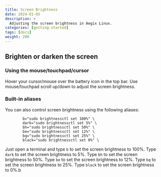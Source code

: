 ```yaml
---
title: Screen Brightness
date: 2024-01-05
description: >
  Adjusting the screen brightness in Aegix Linux.
categories: [getting-started]
tags: [docs]
weight: 200
---
```


## Brighten or darken the screen

### Using the mouse/touchpad/cursor

Hover your cursor/mouse over the battery icon in the top bar. Use mouse/touchpad scroll up/down to adjust the screen brightness.

### Built-in aliases

You can also control screen brightness using the following aliases:

``` shell 
        b="sudo brightnessctl set 100%" \
        dark="sudo brightnessctl set 5%" \
        bh="sudo brightnessctl set 50%" \
        be="sudo brightnessctl set 12%" \
        bq="sudo brightnessctl set 25%" \
        black="sudo brightnessctl set 0%" \
```

Just open a terminal and type `b` to set the screen brightness to 100%. Type `dark` to set the screen brightness to 5%. Type `bh` to set the screen brightness to 50%. Type `be` to set the screen brightness to 12%. Type `bq` to set the screen brightness to 25%. Type `black` to set the screen brightness to 0%.b
